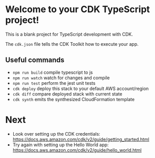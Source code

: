 # Welcome to your CDK TypeScript project!

This is a blank project for TypeScript development with CDK.

The `cdk.json` file tells the CDK Toolkit how to execute your app.

## Useful commands

 * `npm run build`   compile typescript to js
 * `npm run watch`   watch for changes and compile
 * `npm run test`    perform the jest unit tests
 * `cdk deploy`      deploy this stack to your default AWS account/region
 * `cdk diff`        compare deployed stack with current state
 * `cdk synth`       emits the synthesized CloudFormation template

# Next

* Look over setting up the CDK credentials: https://docs.aws.amazon.com/cdk/v2/guide/getting_started.html
* Try again with setting up the Hello World app: https://docs.aws.amazon.com/cdk/v2/guide/hello_world.html
